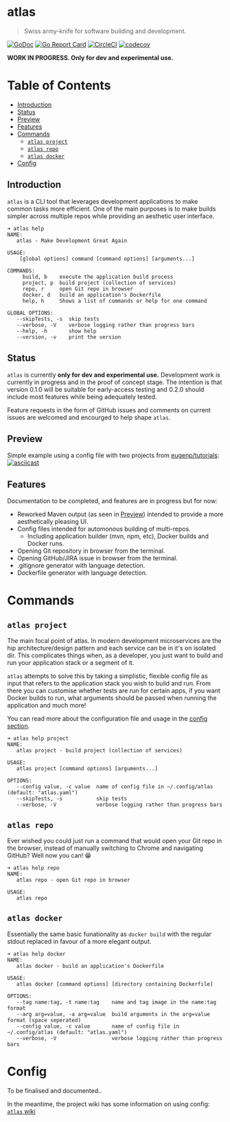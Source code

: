 # atlas
> Swiss army-knife for software building and development.

[![GoDoc](https://godoc.org/github.com/ahstn/atlas?status.svg)](https://godoc.org/github.com/ahstn/atlas)
[![Go Report Card](https://goreportcard.com/badge/ahstn/atlas)](https://goreportcard.com/report/ahstn/atlas)
[![CircleCI](https://circleci.com/gh/ahstn/atlas/tree/master.svg?style=shield)](https://circleci.com/gh/ahstn/atlas/tree/master)
[![codecov](https://codecov.io/gh/ahstn/atlas/branch/master/graph/badge.svg)](https://codecov.io/gh/ahstn/atlas)

**WORK IN PROGRESS. Only for dev and experimental use.**

# Table of Contents

* [Introduction](#introduction)
* [Status](#status)
* [Preview](#preview)
* [Features](#features)
* [Commands](#commands)
  * [`atlas project`](#atlas-project)
  * [`atlas repo`](#atlas-repo)
  * [`atlas docker`](#atlas-docker)
* [Config](#config)

## Introduction
`atlas` is a CLI tool that leverages development applications to make common tasks more efficient.
One of the main purposes is to make builds simpler across multiple repos while providing an aesthetic user interface.

```
➜ atlas help
NAME:
   atlas - Make Development Great Again

USAGE:
    [global options] command [command options] [arguments...]

COMMANDS:
     build, b    execute the application build process
     project, p  build project (collection of services)
     repo, r     open Git repo in browser
     docker, d   build an application's Dockerfile
     help, h     Shows a list of commands or help for one command

GLOBAL OPTIONS:
   --skipTests, -s  skip tests
   --verbose, -V    verbose logging rather than progress bars
   --help, -h       show help
   --version, -v    print the version
```

## Status
`atlas` is currently **only for dev and experimental use.** Development work is
currently in progress and in the proof of concept stage. The intention is that
version 0.1.0 will be suitable for early-access testing and 0.2.0 should include
most features while being adequately tested.

Feature requests in the form of GitHub issues and comments on current issues are
welcomed and encourged to help shape `atlas`.

## Preview
Simple example using a config file with two projects from [eugenp/tutorials]:
[![asciicast](https://asciinema.org/a/vcZS0r2z15HXiusFTBHGPQtSQ.png)](https://asciinema.org/a/vcZS0r2z15HXiusFTBHGPQtSQ)


## Features
Documentation to be completed, and features are in progress but for now:
* Reworked Maven output (as seen in [Preview](#preview)) intended to provide a more aesthetically pleasing UI.
* Config files intended for automonous building of multi-repos.
  * Including application builder (mvn, npm, etc), Docker builds and Docker runs.
* Opening Git repository in browser from the terminal.
* Opening GitHub/JIRA issue in browser from the terminal.
* .gitignore generator with language detection.
* Dockerfile generator with language detection.

# Commands
## `atlas project`
The main focal point of atlas. In modern development microservices are the hip
architecture/design pattern and each service can be in it's on isolated dir.
This complicates things when, as a developer, you just want to build and run
your application stack or a segment of it.

`atlas` attempts to solve this by taking a simplistic, flexible config file as
input that refers to the application stack you wish to build and run. From there
you can customise whether tests are run for certain apps, if you want Docker
builds to run, what arguments should be passed when running the application and
much more!

You can read more about the configuration file and usage in the [config section](#config).

```
➜ atlas help project
NAME:
   atlas project - build project (collection of services)

USAGE:
   atlas project [command options] [arguments...]

OPTIONS:
   --config value, -c value  name of config file in ~/.config/atlas (default: "atlas.yaml")
   --skipTests, -s           skip tests
   --verbose, -V             verbose logging rather than progress bars
```

## `atlas repo`
Ever wished you could just run a command that would open your Git repo in the
browser, instead of manually switching to Chrome and navigating GitHub? Well
now you can! :grin:

```
➜ atlas help repo
NAME:
   atlas repo - open Git repo in browser

USAGE:
   atlas repo
```

## `atlas docker`
Essentially the same basic funationality as `docker build` with the regular
stdout replaced in favour of a more elegant output.

```
➜ atlas help docker
NAME:
   atlas docker - build an application's Dockerfile

USAGE:
   atlas docker [command options] [directory containing Dockerfile]

OPTIONS:
   --tag name:tag, -t name:tag    name and tag image in the name:tag format
   --arg arg=value, -a arg=value  build arguments in the arg=value format (space seperated)
   --config value, -c value       name of config file in ~/.config/atlas (default: "atlas.yaml")
   --verbose, -V                  verbose logging rather than progress bars
```

# Config
To be finalised and documented..

In the meantime, the project wiki has some information on using config: [`atlas` wiki](https://github.com/ahstn/atlas/wiki/Config)

[eugenp/tutorials]: https://github.com/eugenp/tutorials/
